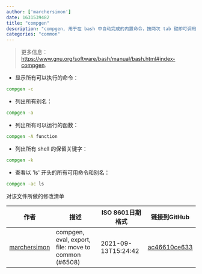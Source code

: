 ```yaml
---
author: ['marchersimon']
date: 1631539482
title: "compgen"
description: "compgen, 用于在 bash 中自动完成的内置命令，按两次 tab 键即可调用该命令。"
categories: "common"
---
```

> 更多信息：<https://www.gnu.org/software/bash/manual/bash.html#index-compgen>.

- 显示所有可以执行的命令：

```bash
compgen -c
```

- 列出所有别名：

```bash
compgen -a
```

- 列出所有可以运行的函数：

```bash
compgen -A function
```

- 列出所有 shell 的保留关键字：

```bash
compgen -k
```

- 查看以 'ls' 开头的所有可用命令和别名：

```bash
compgen -ac ls
```
对该文件所做的修改清单


作者 | 描述 | ISO 8601日期格式 | 链接到GitHub
------|-----|-----|-----
[marchersimon](mailto:50295997+marchersimon@users.noreply.github.com) | compgen, eval, export, file: move to common (#6508) | 2021-09-13T15:24:42 | [ac46610ce633](https://github.com/tldr-pages/tldr/commit/ac46610ce6338c5a56328c69fbe047a08d663d78)

